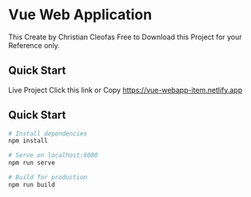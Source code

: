# Vue Web Application

This Create by Christian Cleofas
Free to Download this Project for your Reference only.

## Quick Start

Live Project Click this link or Copy
https://vue-webapp-item.netlify.app

## Quick Start

```bash
# Install dependencies
npm install

# Serve on localhost:8080
npm run serve

# Build for production
npm run build
```
